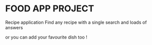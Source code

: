 # FOOD APP  PROJECT

Recipe application 
Find any recipe with a single search and loads of answers

or you can add your favourite dish too !

